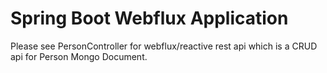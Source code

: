 # Spring Boot Webflux Application

Please see PersonController for webflux/reactive rest api which is a CRUD api for Person Mongo Document.